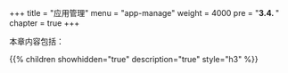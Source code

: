 +++
title = "应用管理"
menu = "app-manage"
weight = 4000
pre = "<b>3.4. </b>"
chapter = true
+++

本章内容包括：

{{% children showhidden="true" description="true" style="h3"  %}}
